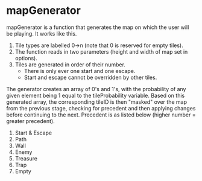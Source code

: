 # mapGenerator
mapGenerator is a function that generates the map on which the user will be playing. It works like this.  
1. Tile types are labelled 0->n (note that 0 is reserved for empty tiles).
1. The function reads in two parameters (height and width of map set in options).
1. Tiles are generated in order of their number.
    - There is only ever one start and one escape.
    - Start and escape cannot be overridden by other tiles.

The generator creates an array of 0's and 1's, with the probability of any given element being 1 equal to the tileProbability variable. Based on this generated array, the corresponding tileID is then "masked" over the map from the previous stage, checking for precedent and then applying changes before continuing to the next. Precedent is as listed below (higher number = greater precedent).
1. Start & Escape
1. Path
1. Wall
1. Enemy
1. Treasure
1. Trap
1. Empty